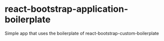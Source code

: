 # react-bootstrap-application-boilerplate
Simple app that uses the boilerplate of react-bootstrap-custom-boilerplate
